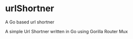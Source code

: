 # urlShortner
A Go based url shortner

A simple Url Shortner written in Go using Gorilla Router Mux
